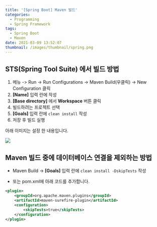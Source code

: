```yaml
---
title: '[Spring Boot] Maven 빌드'
categories:
  - Programming
  - Spring Framework
tags:
  - Spring Boot
  - Maven
date: 2021-03-09 13:52:07
thumbnail: /images/thumbnail/spring.png
---
```


## STS(Spring Tool Suite) 에서 빌드 방법

1. 메뉴 -> Run -> Run Configurations -> Maven Build(우클릭) -> New Configuration 클릭
2. **[Name]** 입력 란에 작성
3. **[Base directory]** 에서 **Workspace** 버튼 클릭
4. 빌드하려는 프로젝트 선택
5. **[Goals]** 입력 란에 `clean install` 작성
6. 저장 후 빌드 실행

아래 이미지는 설정 한 내용입니다.

![](/images/springboot/maven_build.png)

## Maven 빌드 중에 데이터베이스 연결을 제외하는 방법

- Maven Build -> **[Goals]** 입력 란에 `clean install -DskipTests` 작성

- 또는 pom.xml에 아래 코드를 추가합니다.

```xml
<plugin>
    <groupId>org.apache.maven.plugins</groupId>
    <artifactId>maven-surefire-plugin</artifactId>
    <configuration>
        <skipTests>true</skipTests>
    </configuration>
</plugin>
```
